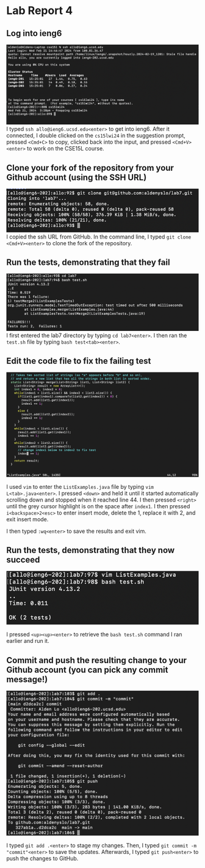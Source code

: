 # Lab Report 4

## Log into ieng6
![Image](screenshots/login_ieng6.png)
I typed `ssh allo@ieng6.ucsd.edu<enter>` to get into ieng6.
After it connected, I double clicked on the `cs15lwi24` in the suggestion prompt, pressed `<Cmd+C>` to copy, 
clicked back into the input, and pressed `<Cmd+V><enter>` to work on the CSE15L course.

## Clone your fork of the repository from your Github account (using the SSH URL)

![Image](screenshots/fork_repo.png)
I copied the ssh URL from GitHub. In the command line, I typed `git clone <Cmd+V><enter>` to clone the fork of the repository.

## Run the tests, demonstrating that they fail

![Image](screenshots/test_fail.png)
I first entered the lab7 directory by typing `cd lab7<enter>`. I then ran the `test.sh` file by typing `bash test<tab><enter>`.

## Edit the code file to fix the failing test

![Image](screenshots/vim_edit.png)

I used `vim` to enter the `ListExamples.java` file by typing `vim L<tab>.java<enter>`. I pressed `<down>` and held it until
it started automatically scrolling down and stopped when it reached line 44. I then pressed `<right>` until the grey cursor highlight
is on the space after `index1`. I then pressed `i<backspace>2<esc>` to enter insert mode, delete the 1, replace it with 2, and exit insert mode. 

I then typed `:wq<enter>` to save the results and exit vim.

## Run the tests, demonstrating that they now succeed

![Image](screenshots/test_success.png)

I pressed `<up><up><enter>` to retrieve the `bash test.sh` command I ran earlier and run it.

## Commit and push the resulting change to your Github account (you can pick any commit message!)

![Image](screenshots/commit_push.png)

I typed `git add .<enter>` to stage my changes. Then, I typed `git commit -m "commit"<enter>` to save the updates.
Afterwards, I typed `git push<enter>` to push the changes to GitHub.
